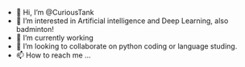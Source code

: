 - 👋 Hi, I’m @CuriousTank
- 👀 I’m interested in Artificial intelligence and Deep Learning, also badminton!
- 🌱 I’m currently working
- 💞️ I’m looking to collaborate on python coding or language studing.
- 📫 How to reach me ...

<!---
CuriousTank/CuriousTank is a ✨ special ✨ repository because its `README.md` (this file) appears on your GitHub profile.
You can click the Preview link to take a look at your changes.
--->
